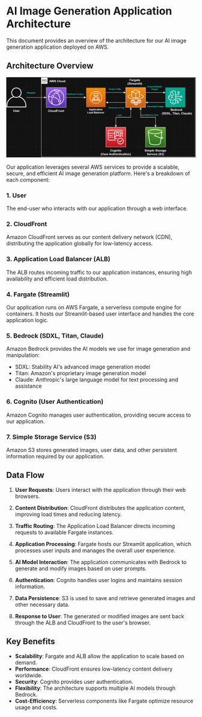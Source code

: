 # AI Image Generation Application Architecture

This document provides an overview of the architecture for our AI image generation application deployed on AWS.

## Architecture Overview

![Architecture Diagram](architecture_diagram.png)

Our application leverages several AWS services to provide a scalable, secure, and efficient AI image generation platform. Here's a breakdown of each component:

### 1. User
The end-user who interacts with our application through a web interface.

### 2. CloudFront
Amazon CloudFront serves as our content delivery network (CDN), distributing the application globally for low-latency access.

### 3. Application Load Balancer (ALB)
The ALB routes incoming traffic to our application instances, ensuring high availability and efficient load distribution.

### 4. Fargate (Streamlit)
Our application runs on AWS Fargate, a serverless compute engine for containers. It hosts our Streamlit-based user interface and handles the core application logic.

### 5. Bedrock (SDXL, Titan, Claude)
Amazon Bedrock provides the AI models we use for image generation and manipulation:
- SDXL: Stability AI's advanced image generation model
- Titan: Amazon's proprietary image generation model
- Claude: Anthropic's large language model for text processing and assistance

### 6. Cognito (User Authentication)
Amazon Cognito manages user authentication, providing secure access to our application.

### 7. Simple Storage Service (S3)
Amazon S3 stores generated images, user data, and other persistent information required by our application.

## Data Flow

1. **User Requests**: Users interact with the application through their web browsers.

2. **Content Distribution**: CloudFront distributes the application content, improving load times and reducing latency.

3. **Traffic Routing**: The Application Load Balancer directs incoming requests to available Fargate instances.

4. **Application Processing**: Fargate hosts our Streamlit application, which processes user inputs and manages the overall user experience.

5. **AI Model Interaction**: The application communicates with Bedrock to generate and modify images based on user prompts.

6. **Authentication**: Cognito handles user logins and maintains session information.

7. **Data Persistence**: S3 is used to save and retrieve generated images and other necessary data.

8. **Response to User**: The generated or modified images are sent back through the ALB and CloudFront to the user's browser.

## Key Benefits

- **Scalability**: Fargate and ALB allow the application to scale based on demand.
- **Performance**: CloudFront ensures low-latency content delivery worldwide.
- **Security**: Cognito provides user authentication.
- **Flexibility**: The architecture supports multiple AI models through Bedrock.
- **Cost-Efficiency**: Serverless components like Fargate optimize resource usage and costs.

